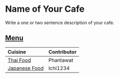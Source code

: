 # Name of Your Cafe

Write a one or two sentence description of your cafe.

## [Menu](menu.md)

| Cuisine                         | Contributor |
|:--------------------------------|-------------|
| [Thai Food](menu.md#thai-food)  | Phantawat   |
| [Japanese Food](#japanese-food) | Ichi1234    |


